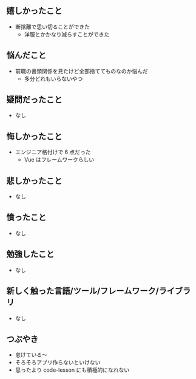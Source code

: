 ## 嬉しかったこと

- 断捨離で思い切ることができた
  - 洋服とかかなり減らすことができた

## 悩んだこと

- 前職の書類関係を見たけど全部捨ててものなのか悩んだ
  - 多分どれもいらないやつ

## 疑問だったこと

- なし

## 悔しかったこと

- エンジニア格付けで 6 点だった
  - Vue はフレームワークらしい

## 悲しかったこと

- なし

## 憤ったこと

- なし

## 勉強したこと

- なし

## 新しく触った言語/ツール/フレームワーク/ライブラリ

- なし

## つぶやき

- 怠けている〜
- そろそろアプリ作らないといけない
- 思ったより code-lesson にも積極的になれない
